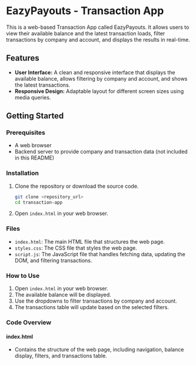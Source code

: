 # EazyPayouts - Transaction App

This is a web-based Transaction App called EazyPayouts. It allows users to view their available balance and the latest transaction loads, filter transactions by company and account, and displays the results in real-time.

## Features

- **User Interface:** A clean and responsive interface that displays the available balance, allows filtering by company and account, and shows the latest transactions.
- **Responsive Design:** Adaptable layout for different screen sizes using media queries.

## Getting Started

### Prerequisites

- A web browser
- Backend server to provide company and transaction data (not included in this README)

### Installation

1. Clone the repository or download the source code.

    ```bash
    git clone <repository_url>
    cd transaction-app
    ```

2. Open `index.html` in your web browser.

### Files

- `index.html`: The main HTML file that structures the web page.
- `styles.css`: The CSS file that styles the web page.
- `script.js`: The JavaScript file that handles fetching data, updating the DOM, and filtering transactions.

### How to Use

1. Open `index.html` in your web browser.
2. The available balance will be displayed.
3. Use the dropdowns to filter transactions by company and account.
4. The transactions table will update based on the selected filters.

### Code Overview

#### index.html

- Contains the structure of the web page, including navigation, balance display, filters, and transactions table.
